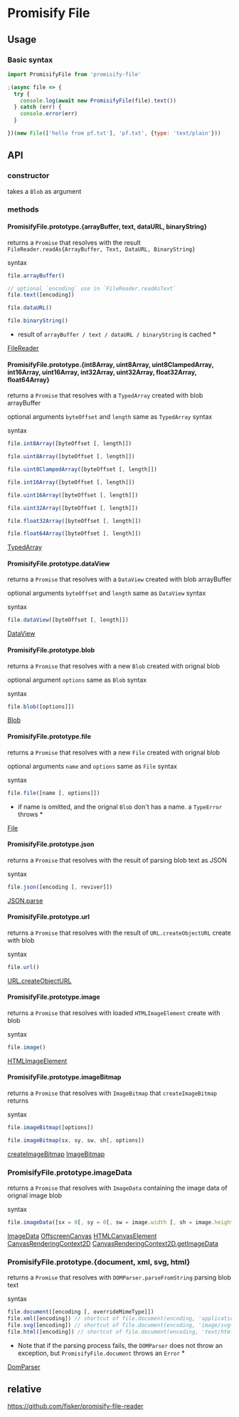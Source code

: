 # Promisify File

## Usage

### Basic syntax

```js
import PromisifyFile from 'promisify-file'

;(async file => {
  try {
    console.log(await new PromisifyFile(file).text())
  } catch (err) {
    console.error(err)
  }

})(new File(['hello from pf.txt'], 'pf.txt', {type: 'text/plain'}))
```

## API

### constructor

takes a `Blob` as argument

### methods

#### PromisifyFile.prototype.{arrayBuffer, text, dataURL, binaryString}

returns a `Promise` that resolves with the result `FileReader.readAs{ArrayBuffer, Text, DataURL, BinaryString}`

syntax

```js
file.arrayBuffer()

// optional `encoding` use in `FileReader.readAsText`
file.text([encoding])

file.dataURL()

file.binaryString()
```

* result of `arrayBuffer / text / dataURL / binaryString` is cached *

[FileReader](https://developer.mozilla.org/en-US/docs/Web/API/FileReader/FileReader)

#### PromisifyFile.prototype.{int8Array, uint8Array, uint8ClampedArray, int16Array, uint16Array, int32Array, uint32Array, float32Array, float64Array}

returns a `Promise` that resolves with a `TypedArray` created with blob arrayBuffer

optional arguments `byteOffset` and `length` same as `TypedArray` syntax

syntax

```js
file.int8Array([byteOffset [, length]])

file.uint8Array([byteOffset [, length]])

file.uint8ClampedArray([byteOffset [, length]])

file.int16Array([byteOffset [, length]])

file.uint16Array([byteOffset [, length]])

file.uint32Array([byteOffset [, length]])

file.float32Array([byteOffset [, length]])

file.float64Array([byteOffset [, length]])
```

[TypedArray](https://developer.mozilla.org/en-US/docs/Web/JavaScript/Reference/Global_Objects/TypedArray)

#### PromisifyFile.prototype.dataView

returns a `Promise` that resolves with a `DataView` created with blob arrayBuffer

optional arguments `byteOffset` and `length` same as `DataView` syntax

syntax

```js
file.dataView([byteOffset [, length]])
```

[DataView](https://developer.mozilla.org/en-US/docs/Web/JavaScript/Reference/Global_Objects/DataView)

#### PromisifyFile.prototype.blob

returns a `Promise` that resolves with a new `Blob` created with orignal blob

optional argument `options` same as `Blob` syntax

syntax

```js
file.blob([options]])
```

[Blob](https://developer.mozilla.org/en-US/docs/Web/API/Blob/Blob)

#### PromisifyFile.prototype.file

returns a `Promise` that resolves with a new `File` created with orignal blob

optional arguments `name` and `options` same as `File` syntax

syntax

```js
file.file([name [, options]])
```

* if name is omitted, and the orignal `Blob` don't has a name. a `TypeError` throws *

[File](https://developer.mozilla.org/en-US/docs/Web/API/File/File)

#### PromisifyFile.prototype.json

returns a `Promise` that resolves with the result of parsing blob text as JSON

syntax

```js
file.json([encoding [, reviver]])
```

[JSON.parse](https://developer.mozilla.org/en-US/docs/Web/JavaScript/Reference/Global_Objects/JSON/parse)

#### PromisifyFile.prototype.url

returns a `Promise` that resolves with the result of `URL.createObjectURL` create with blob

syntax

```js
file.url()
```

[URL.createObjectURL](https://developer.mozilla.org/en-US/docs/Web/API/URL/createObjectURL)

#### PromisifyFile.prototype.image

returns a `Promise` that resolves with loaded `HTMLImageElement` create with blob

syntax

```js
file.image()
```

[HTMLImageElement](https://developer.mozilla.org/en-US/docs/Web/API/HTMLImageElement)

#### PromisifyFile.prototype.imageBitmap

returns a `Promise` that resolves with `ImageBitmap` that `createImageBitmap` returns

syntax

```js
file.imageBitmap([options])

file.imageBitmap(sx, sy, sw, sh[, options])
```

[createImageBitmap](https://developer.mozilla.org/en-US/docs/Web/API/WindowOrWorkerGlobalScope/createImageBitmap)
[ImageBitmap](https://developer.mozilla.org/en-US/docs/Web/API/ImageBitmap)

### PromisifyFile.prototype.imageData

returns a `Promise` that resolves with `ImageData` containing the image data of orignal image blob

syntax

```js
file.imageData([sx = 0[, sy = 0[, sw = image.width [, sh = image.height]]]])
```

[ImageData](https://developer.mozilla.org/en-US/docs/Web/API/ImageData/ImageData)
[OffscreenCanvas](https://developer.mozilla.org/en-US/docs/Web/API/OffscreenCanvas/OffscreenCanvas)
[HTMLCanvasElement](https://developer.mozilla.org/en-US/docs/Web/API/HTMLCanvasElement)
[CanvasRenderingContext2D](https://developer.mozilla.org/en-US/docs/Web/API/CanvasRenderingContext2D)
[CanvasRenderingContext2D.getImageData](https://developer.mozilla.org/en-US/docs/Web/API/CanvasRenderingContext2D/getImageData)

### PromisifyFile.prototype.{document, xml, svg, html}

returns a `Promise` that resolves with `DOMParser.parseFromString` parsing blob text

syntax

```js
file.document([encoding [, overrideMimeType]])
file.xml([encoding]) // shortcut of file.document(encoding, 'application/xml')
file.svg([encoding]) // shortcut of file.document(encoding, 'image/svg+xml')
file.html([encoding]) // shortcut of file.document(encoding, 'text/html')
```

* Note that if the parsing process fails, the `DOMParser` does not throw an exception, but `PromisifyFile.document` throws an `Error` *

[DomParser](https://developer.mozilla.org/en-US/docs/Web/API/DOMParser)


## relative

  https://github.com/fisker/promisify-file-reader